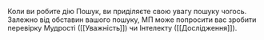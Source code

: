 Коли ви робите дію Пошук, ви приділяєте свою увагу пошуку чогось. Залежно від обставин вашого пошуку, МП може попросити вас зробити перевірку Мудрості ([[Уважність]]) чи Інтелекту ([[Дослідження]]).
